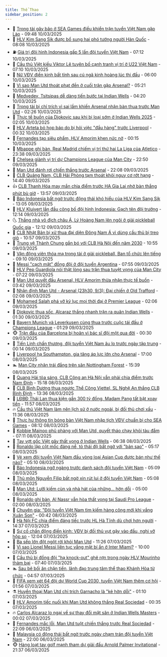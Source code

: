```yaml
---
title: Thể Thao
sidebar_position: 2
---
```


<!-- dantri-the-thao:START -->
- 🎡 [Trọng tài gây bão ở SEA Games điều khiển trận tuyển Việt Nam gặp Lào](https://dantri.com.vn/the-thao/trong-tai-gay-bao-o-sea-games-dieu-khien-tran-tuyen-viet-nam-gap-lao-20250310164752588.htm) - 09:48 10/03/2025
- 💯 [HLV Kim Sang Sik được bổ sung hai phó tướng người Hàn Quốc](https://dantri.com.vn/the-thao/hlv-kim-sang-sik-duoc-bo-sung-hai-pho-tuong-nguoi-han-quoc-20250310150018596.htm) - 08:08 10/03/2025
- ⛽️ [Giá trị đội hình Indonesia gấp 5 lần đội tuyển Việt Nam](https://dantri.com.vn/the-thao/gia-tri-doi-hinh-indonesia-gap-5-lan-doi-tuyen-viet-nam-20250310125336445.htm) - 07:12 10/03/2025
- 💃 [Cầu thủ Việt kiều Viktor Lê tuyên bố cạnh tranh vị trí ở U22 Việt Nam](https://dantri.com.vn/the-thao/cau-thu-viet-kieu-viktor-le-tuyen-bo-canh-tranh-vi-tri-o-u22-viet-nam-20250310140737059.htm) - 07:10 10/03/2025
- 🌈 [Nữ VĐV điền kinh bất tỉnh sau cú ngã kinh hoàng lúc thi đấu](https://dantri.com.vn/the-thao/nu-vdv-dien-kinh-bat-tinh-sau-cu-nga-kinh-hoang-luc-thi-dau-20250310125213419.htm) - 06:00 10/03/2025
- 🦅 [Vì sao Man Utd thoát phạt đền ở cuối trận gặp Arsenal?](https://dantri.com.vn/the-thao/vi-sao-man-utd-thoat-phat-den-o-cuoi-tran-gap-arsenal-20250310122051564.htm) - 05:21 10/03/2025
- 🌝 [Medvedev, Tsitsipas dễ dàng tiến bước tại Indian Wells](https://dantri.com.vn/the-thao/medvedev-tsitsipas-de-dang-tien-buoc-tai-indian-wells-20250310111353199.htm) - 04:20 10/03/2025
- 🚀 [Trọng tài bị chỉ trích vì sai lầm khiến Arsenal nhận bàn thua trước Man Utd](https://dantri.com.vn/the-thao/trong-tai-bi-chi-trich-vi-sai-lam-khien-arsenal-nhan-ban-thua-truoc-man-utd-20250310083920181.htm) - 02:26 10/03/2025
- 🎉 [Thực tế buồn của Djokovic sau khi bị loại sớm ở Indian Wells 2025](https://dantri.com.vn/the-thao/thuc-te-buon-cua-djokovic-sau-khi-bi-loai-som-o-indian-wells-2025-20250310090258156.htm) - 02:05 10/03/2025
- 📝 [HLV Arteta bỏ họp báo do bị hỏi việc &quot;đầu hàng&quot; trước Liverpool](https://dantri.com.vn/the-thao/hlv-arteta-bo-hop-bao-do-bi-hoi-viec-dau-hang-truoc-liverpool-20250310063258630.htm) - 00:32 10/03/2025
- 🦄 [Fernandes tạo siêu phẩm, HLV Amorim khen nức nở](https://dantri.com.vn/the-thao/fernandes-tao-sieu-pham-hlv-amorim-khen-nuc-no-20250310060725203.htm) - 00:15 10/03/2025
- 🎉 [Mbappe ghi bàn, Real Madrid chiếm vị trí thứ hai La Liga của Atletico](https://dantri.com.vn/the-thao/mbappe-ghi-ban-real-madrid-chiem-vi-tri-thu-hai-la-liga-cua-atletico-20250310063638506.htm) - 23:38 09/03/2025
- 💼 [Chelsea giành vị trí dự Champions League của Man City](https://dantri.com.vn/the-thao/chelsea-gianh-vi-tri-du-champions-league-cua-man-city-20250310054957821.htm) - 22:50 09/03/2025
- 🤡 [Man Utd đánh rơi chiến thắng trước Arsenal](https://dantri.com.vn/the-thao/man-utd-danh-roi-chien-thang-truoc-arsenal-20250310050801270.htm) - 22:08 09/03/2025
- 🦆 [CLB Quảng Nam, CLB Hải Phòng tạm thoát khỏi nguy cơ rớt hạng](https://dantri.com.vn/the-thao/clb-quang-nam-clb-hai-phong-tam-thoat-khoi-nguy-co-rot-hang-20250309201332247.htm) - 14:40 09/03/2025
- 👍 [CLB Thanh Hóa may mắn chia điểm trước HA Gia Lai nhờ bàn thắng phút bù giờ](https://dantri.com.vn/the-thao/clb-thanh-hoa-may-man-chia-diem-truoc-ha-gia-lai-nho-ban-thang-phut-bu-gio-20250309204626426.htm) - 13:57 09/03/2025
- 💼 [Báo Indonesia bất ngờ trước động thái khó hiểu của HLV Kim Sang Sik](https://dantri.com.vn/the-thao/bao-indonesia-bat-ngo-truoc-dong-thai-kho-hieu-cua-hlv-kim-sang-sik-20250309193443573.htm) - 13:05 09/03/2025
- 🦒 [HLV Kluivert lần đầu công bố đội hình Indonesia: Gạch tên đội trưởng](https://dantri.com.vn/the-thao/hlv-kluivert-lan-dau-cong-bo-doi-hinh-indonesia-gach-ten-doi-truong-20250309191426771.htm) - 12:14 09/03/2025
- 🌜 [Thắng nhà vô địch châu Á, Lý Hoàng Nam lên ngôi ở giải pickleball Quốc gia](https://dantri.com.vn/the-thao/thang-nha-vo-dich-chau-a-ly-hoang-nam-len-ngoi-o-giai-pickleball-quoc-gia-20250309212956832.htm) - 12:12 09/03/2025
- 🦆 [CLB Nhật Bản bị xử thua đại diện Đông Nam Á vì dùng cầu thủ bị treo giò](https://dantri.com.vn/the-thao/clb-nhat-ban-bi-xu-thua-dai-dien-dong-nam-a-vi-dung-cau-thu-bi-treo-gio-20250309114748261.htm) - 10:57 09/03/2025
- 💪 [Trung vệ Thành Chung gắn bó với CLB Hà Nội đến năm 2030](https://dantri.com.vn/the-thao/trung-ve-thanh-chung-gan-bo-voi-clb-ha-noi-den-nam-2030-20250309175434422.htm) - 10:55 09/03/2025
- 🧠 [Vận động viên thóa mạ trọng tài ở giải pickleball, Ban tổ chức lên tiếng](https://dantri.com.vn/the-thao/van-dong-vien-thoa-ma-trong-tai-o-giai-pickleball-ban-to-chuc-len-tieng-20250309165708828.htm) - 09:10 09/03/2025
- 🦄 [Messi &quot;cạch mặt&quot; đồng đội ở đội tuyển Argentina](https://dantri.com.vn/the-thao/messi-cach-mat-dong-doi-o-doi-tuyen-argentina-20250309145542185.htm) - 07:55 09/03/2025
- 🥸 [HLV Pep Guardiola nói thật lòng sau trận thua tuyệt vọng của Man City](https://dantri.com.vn/the-thao/hlv-pep-guardiola-noi-that-long-sau-tran-thua-tuyet-vong-cua-man-city-20250309142217383.htm) - 07:22 09/03/2025
- 🤠 [Man Utd quyết đấu Arsenal, HLV Amorim thừa nhận thực tế buồn](https://dantri.com.vn/the-thao/man-utd-quyet-dau-arsenal-hlv-amorim-thua-nhan-thuc-te-buon-20250309091915970.htm) - 03:42 09/03/2025
- 👺 [Nhận định Man Utd - Arsenal &lpar;23h30, 9/3&rpar;: Đại chiến ở Old Trafford](https://dantri.com.vn/the-thao/nhan-dinh-man-utd-arsenal-23h30-93-dai-chien-o-old-trafford-20250309081317103.htm) - 02:08 09/03/2025
- 📝 [Mohamed Salah phá vỡ kỷ lục mọi thời đại ở Premier League](https://dantri.com.vn/the-thao/mohamed-salah-pha-vo-ky-luc-moi-thoi-dai-o-premier-league-20250309083826110.htm) - 02:06 09/03/2025
- 🦆 [Djokovic thua sốc, Alcaraz thắng nhanh trận ra quân Indian Wells](https://dantri.com.vn/the-thao/djokovic-thua-soc-alcaraz-thang-nhanh-tran-ra-quan-indian-wells-20250309083603692.htm) - 01:30 09/03/2025
- 🥳 [Bayern Munich và Leverkusen cùng thua trước cuộc tái đấu ở Champions League](https://dantri.com.vn/the-thao/bayern-munich-va-leverkusen-cung-thua-truoc-cuoc-tai-dau-o-champions-league-20250309081531872.htm) - 01:29 09/03/2025
- 🐵 [Trận đấu của Barcelona bị hoãn vì bác sĩ đội một qua đời](https://dantri.com.vn/the-thao/tran-dau-cua-barcelona-bi-hoan-vi-bac-si-doi-mot-qua-doi-20250309075757761.htm) - 00:30 09/03/2025
- 🤩 [Tiến Linh chấn thương, đội tuyển Việt Nam âu lo trước ngày tập trung](https://dantri.com.vn/the-thao/tien-linh-chan-thuong-doi-tuyen-viet-nam-au-lo-truoc-ngay-tap-trung-20250308231750400.htm) - 00:14 09/03/2025
- 🤠 [Liverpool hạ Southampton, gia tăng áp lực lớn cho Arsenal](https://dantri.com.vn/the-thao/liverpool-ha-southampton-gia-tang-ap-luc-lon-cho-arsenal-20250308235423701.htm) - 17:00 08/03/2025
- 🏊 [Man City nhận trái đắng trên sân Nottingham Forest](https://dantri.com.vn/the-thao/man-city-nhan-trai-dang-tren-san-nottingham-forest-20250308223826736.htm) - 15:39 08/03/2025
- 🗽 [Quang Hải tỏa sáng, CLB Công an Hà Nội vẫn phải chia điểm trước Nam Định](https://dantri.com.vn/the-thao/quang-hai-toa-sang-clb-cong-an-ha-noi-van-phai-chia-diem-truoc-nam-dinh-20250308221016419.htm) - 15:18 08/03/2025
- 🚀 [CLB Bình Dương thua ngược Thể Công Viettel, SL Nghệ An thắng CLB Bình Định](https://dantri.com.vn/the-thao/clb-binh-duong-thua-nguoc-the-cong-viettel-sl-nghe-an-thang-clb-binh-dinh-20250308202031271.htm) - 13:36 08/03/2025
- 🎉 [LĐBĐ Thái Lan thua kiện gần 300 tỷ đồng, Madam Pang tất bật xoay tiền](https://dantri.com.vn/the-thao/ldbd-thai-lan-thua-kien-gan-300-ty-dong-madam-pang-tat-bat-xoay-tien-20250308185720126.htm) - 11:57 08/03/2025
- 🔥 [Cầu thủ Việt Nam làm nên lịch sử ở nước ngoài, bị đối thủ chơi xấu](https://dantri.com.vn/the-thao/cau-thu-viet-nam-lam-nen-lich-su-o-nuoc-ngoai-bi-doi-thu-choi-xau-20250308181605189.htm) - 11:36 08/03/2025
- 🎉 [Thực hư thông tin bóng bàn Việt Nam nhập tịch VĐV chuẩn bị cho SEA Games](https://dantri.com.vn/the-thao/thuc-hu-thong-tin-bong-ban-viet-nam-nhap-tich-vdv-chuan-bi-cho-sea-games-20250308095941330.htm) - 08:12 08/03/2025
- 🎡 [Kobbie Mainoo phũ phàng với Man Utd, quyết tháo chạy khỏi tàu đắm](https://dantri.com.vn/the-thao/kobbie-mainoo-phu-phang-voi-man-utd-quyet-thao-chay-khoi-tau-dam-20250308131151603.htm) - 07:11 08/03/2025
- 🐻 [Tay vợt gốc Việt gây thất vọng ở Indian Wells](https://dantri.com.vn/the-thao/tay-vot-goc-viet-gay-that-vong-o-indian-wells-20250308133805363.htm) - 06:38 08/03/2025
- 🌊 [Ronaldo lập cột mốc đáng nể, tỏ thái độ bất ngờ với &quot;bản sao&quot;](https://dantri.com.vn/the-thao/ronaldo-lap-cot-moc-dang-ne-to-thai-do-bat-ngo-voi-ban-sao-20250308105531615.htm) - 05:17 08/03/2025
- 💃 [Vé xem đội tuyển Việt Nam đấu vòng loại Asian Cup được bán như thế nào?](https://dantri.com.vn/the-thao/ve-xem-doi-tuyen-viet-nam-dau-vong-loai-asian-cup-duoc-ban-nhu-the-nao-20250308115119596.htm) - 05:10 08/03/2025
- 🤔 [Báo Indonesia ngỡ ngàng trước danh sách đội tuyển Việt Nam](https://dantri.com.vn/the-thao/bao-indonesia-ngo-ngang-truoc-danh-sach-doi-tuyen-viet-nam-20250308120934634.htm) - 05:09 08/03/2025
- 🤭 [Thủ môn Nguyễn Filip bất ngờ xin rút lui ở đội tuyển Việt Nam](https://dantri.com.vn/the-thao/thu-mon-nguyen-filip-bat-ngo-xin-rut-lui-o-doi-tuyen-viet-nam-20250308120756548.htm) - 05:08 08/03/2025
- 👹 [Man Utd: Lưỡi kiếm cùn và nhà hát của những… hờn dỗi](https://dantri.com.vn/the-thao/man-utd-luoi-kiem-cun-va-nha-hat-cua-nhung-hon-doi-20250308005320582.htm) - 05:00 08/03/2025
- 🗽 [Ronaldo ghi bàn, Al Nassr vẫn hòa thất vọng tại Saudi Pro League](https://dantri.com.vn/the-thao/ronaldo-ghi-ban-al-nassr-van-hoa-that-vong-tai-saudi-pro-league-20250308093503556.htm) - 02:00 08/03/2025
- 🥳 [Chuyên gia: &quot;Đội tuyển Việt Nam tìm kiếm hàng công mới khi vắng Xuân Son&quot;](https://dantri.com.vn/the-thao/chuyen-gia-doi-tuyen-viet-nam-tim-kiem-hang-cong-moi-khi-vang-xuan-son-20250308012343439.htm) - 00:42 08/03/2025
- 💃 [Hà Nội FC chia điểm đáng tiếc trước HL Hà Tĩnh dù chơi hơn người](https://dantri.com.vn/the-thao/ha-noi-fc-chia-diem-dang-tiec-truoc-hl-ha-tinh-du-choi-hon-nguoi-20250307210109965.htm) - 14:37 07/03/2025
- 🧰 [Sự cố chấn động điền kinh: VĐV bị đối thủ vụt gậy vào đầu, nghi vỡ hộp sọ](https://dantri.com.vn/the-thao/su-co-chan-dong-dien-kinh-vdv-bi-doi-thu-vut-gay-vao-dau-nghi-vo-hop-so-20250307185225637.htm) - 12:04 07/03/2025
- 💪 [Ba sếp lớn đột ngột rời khỏi Man Utd](https://dantri.com.vn/the-thao/ba-sep-lon-dot-ngot-roi-khoi-man-utd-20250307182616019.htm) - 11:26 07/03/2025
- 🚀 [Vì sao Lionel Messi liên tục vắng mặt bí ẩn ở Inter Miami?](https://dantri.com.vn/the-thao/vi-sao-lionel-messi-lien-tuc-vang-mat-bi-an-o-inter-miami-20250307145951789.htm) - 10:00 07/03/2025
- 🤠 [Cầu thủ bị đồng đội &quot;hạ knock-out&quot; ghê rợn trong ngày HLV Mourinho thảm bại](https://dantri.com.vn/the-thao/cau-thu-bi-dong-doi-ha-knock-out-ghe-ron-trong-ngay-hlv-mourinho-tham-bai-20250307144017411.htm) - 07:40 07/03/2025
- 🏊 [Sau bê bối ăn chặn tiền, lãnh đạo trung tâm thể thao Khánh Hòa từ chức](https://dantri.com.vn/the-thao/sau-be-boi-an-chan-tien-lanh-dao-trung-tam-the-thao-khanh-hoa-tu-chuc-20250307114208671.htm) - 04:57 07/03/2025
- 🦄 [FIFA xem xét 64 đội dự World Cup 2030, tuyển Việt Nam thêm cơ hội](https://dantri.com.vn/the-thao/fifa-xem-xet-64-doi-du-world-cup-2030-tuyen-viet-nam-them-co-hoi-20250307080154614.htm) - 01:56 07/03/2025
- ⚗️ [Huyền thoại Man Utd chỉ trích Garnacho là &quot;kẻ hờn dỗi&quot;](https://dantri.com.vn/the-thao/huyen-thoai-man-utd-chi-trich-garnacho-la-ke-hon-doi-20250307061009118.htm) - 01:10 07/03/2025
- 🥷 [HLV Amorim tiếc nuối khi Man Utd không thắng Real Sociedad](https://dantri.com.vn/the-thao/hlv-amorim-tiec-nuoi-khi-man-utd-khong-thang-real-sociedad-20250307073459018.htm) - 00:35 07/03/2025
- 🔥 [Carlos Alcaraz lo ngại về sự thay đổi mặt sân ở Indian Wells Masters](https://dantri.com.vn/the-thao/carlos-alcaraz-lo-ngai-ve-su-thay-doi-mat-san-o-indian-wells-masters-20250307070111127.htm) - 00:02 07/03/2025
- 🦅 [Fernandes mắc lỗi, Man Utd tuột chiến thắng trước Real Sociedad](https://dantri.com.vn/the-thao/fernandes-mac-loi-man-utd-tuot-chien-thang-truoc-real-sociedad-20250307050603724.htm) - 22:09 06/03/2025
- 🌝 [Malaysia có động thái bất ngờ trước ngày chạm trán đội tuyển Việt Nam](https://dantri.com.vn/the-thao/malaysia-co-dong-thai-bat-ngo-truoc-ngay-cham-tran-doi-tuyen-viet-nam-20250306190434887.htm) - 22:00 06/03/2025
- 🐵 [Hàng loạt tay golf mạnh tham dự giải đấu Arnold Palmer Invitational](https://dantri.com.vn/the-thao/hang-loat-tay-golf-manh-tham-du-giai-dau-arnold-palmer-invitational-20250306231115901.htm) - 21:37 06/03/2025<!-- dantri-the-thao:END -->
